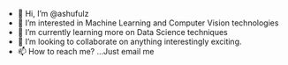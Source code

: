 - 👋 Hi, I’m @ashufulz
- 👀 I’m interested in Machine Learning and Computer Vision technologies
- 🌱 I’m currently learning more on Data Science techniques
- 💞️ I’m looking to collaborate on anything interestingly exciting.
- 📫 How to reach me? ...Just email me

<!---
ashufulz/ashufulz is a ✨ special ✨ repository because its `README.md` (this file) appears on your GitHub profile.
You can click the Preview link to take a look at your changes.
--->
